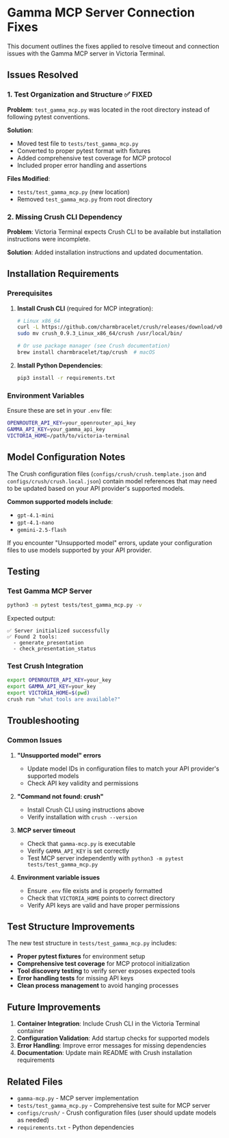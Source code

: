 # Gamma MCP Server Connection Fixes

This document outlines the fixes applied to resolve timeout and connection issues with the Gamma MCP server in Victoria Terminal.

## Issues Resolved

### 1. Test Organization and Structure ✅ FIXED
**Problem**: `test_gamma_mcp.py` was located in the root directory instead of following pytest conventions.

**Solution**: 
- Moved test file to `tests/test_gamma_mcp.py`
- Converted to proper pytest format with fixtures
- Added comprehensive test coverage for MCP protocol
- Included proper error handling and assertions

**Files Modified**:
- `tests/test_gamma_mcp.py` (new location)
- Removed `test_gamma_mcp.py` from root directory

### 2. Missing Crush CLI Dependency
**Problem**: Victoria Terminal expects Crush CLI to be available but installation instructions were incomplete.

**Solution**: Added installation instructions and updated documentation.

## Installation Requirements

### Prerequisites
1. **Install Crush CLI** (required for MCP integration):
   ```bash
   # Linux x86_64
   curl -L https://github.com/charmbracelet/crush/releases/download/v0.9.3/crush_0.9.3_Linux_x86_64.tar.gz | tar xz
   sudo mv crush_0.9.3_Linux_x86_64/crush /usr/local/bin/
   
   # Or use package manager (see Crush documentation)
   brew install charmbracelet/tap/crush  # macOS
   ```

2. **Install Python Dependencies**:
   ```bash
   pip3 install -r requirements.txt
   ```

### Environment Variables
Ensure these are set in your `.env` file:
```bash
OPENROUTER_API_KEY=your_openrouter_api_key
GAMMA_API_KEY=your_gamma_api_key
VICTORIA_HOME=/path/to/victoria-terminal
```

## Model Configuration Notes

The Crush configuration files (`configs/crush/crush.template.json` and `configs/crush/crush.local.json`) contain model references that may need to be updated based on your API provider's supported models.

**Common supported models include**:
- `gpt-4.1-mini`
- `gpt-4.1-nano`
- `gemini-2.5-flash`

If you encounter "Unsupported model" errors, update your configuration files to use models supported by your API provider.

## Testing

### Test Gamma MCP Server
```bash
python3 -m pytest tests/test_gamma_mcp.py -v
```

Expected output:
```
✅ Server initialized successfully
✅ Found 2 tools:
  - generate_presentation
  - check_presentation_status
```

### Test Crush Integration
```bash
export OPENROUTER_API_KEY=your_key
export GAMMA_API_KEY=your_key
export VICTORIA_HOME=$(pwd)
crush run "what tools are available?"
```

## Troubleshooting

### Common Issues

1. **"Unsupported model" errors**
   - Update model IDs in configuration files to match your API provider's supported models
   - Check API key validity and permissions

2. **"Command not found: crush"**
   - Install Crush CLI using instructions above
   - Verify installation with `crush --version`

3. **MCP server timeout**
   - Check that `gamma-mcp.py` is executable
   - Verify `GAMMA_API_KEY` is set correctly
   - Test MCP server independently with `python3 -m pytest tests/test_gamma_mcp.py`

4. **Environment variable issues**
   - Ensure `.env` file exists and is properly formatted
   - Check that `VICTORIA_HOME` points to correct directory
   - Verify API keys are valid and have proper permissions

## Test Structure Improvements

The new test structure in `tests/test_gamma_mcp.py` includes:

- **Proper pytest fixtures** for environment setup
- **Comprehensive test coverage** for MCP protocol initialization
- **Tool discovery testing** to verify server exposes expected tools
- **Error handling tests** for missing API keys
- **Clean process management** to avoid hanging processes

## Future Improvements

1. **Container Integration**: Include Crush CLI in the Victoria Terminal container
2. **Configuration Validation**: Add startup checks for supported models
3. **Error Handling**: Improve error messages for missing dependencies
4. **Documentation**: Update main README with Crush installation requirements

## Related Files

- `gamma-mcp.py` - MCP server implementation
- `tests/test_gamma_mcp.py` - Comprehensive test suite for MCP server
- `configs/crush/` - Crush configuration files (user should update models as needed)
- `requirements.txt` - Python dependencies
